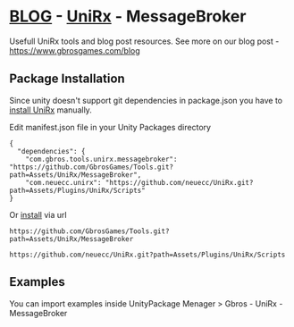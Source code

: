 # [BLOG](https://github.com/GbrosGames/Blog) - [UniRx](https://github.com/neuecc/UniRx) - MessageBroker

Usefull UniRx tools and blog post resources. See more on our blog post - https://www.gbrosgames.com/blog

## Package Installation 

Since unity doesn't support git dependencies in package.json you have to [install UniRx](https://github.com/neuecc/UniRx#upm-package) manually. 

Edit manifest.json file in your Unity Packages directory 


```
{
  "dependencies": {
    "com.gbros.tools.unirx.messagebroker": "https://github.com/GbrosGames/Tools.git?path=Assets/UniRx/MessageBroker",
    "com.neuecc.unirx": "https://github.com/neuecc/UniRx.git?path=Assets/Plugins/UniRx/Scripts"
}
```

Or [install](https://docs.unity3d.com/2020.2/Documentation/Manual/upm-ui-giturl.html) via url

```
https://github.com/GbrosGames/Tools.git?path=Assets/UniRx/MessageBroker
```
```
https://github.com/neuecc/UniRx.git?path=Assets/Plugins/UniRx/Scripts
```


## Examples

You can import examples inside UnityPackage Menager > Gbros - UniRx - MessageBroker
